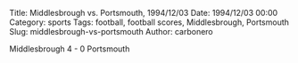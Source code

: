 Title: Middlesbrough vs. Portsmouth, 1994/12/03
Date: 1994/12/03 00:00
Category: sports
Tags: football, football scores, Middlesbrough, Portsmouth
Slug: middlesbrough-vs-portsmouth
Author: carbonero


Middlesbrough 4 - 0 Portsmouth
